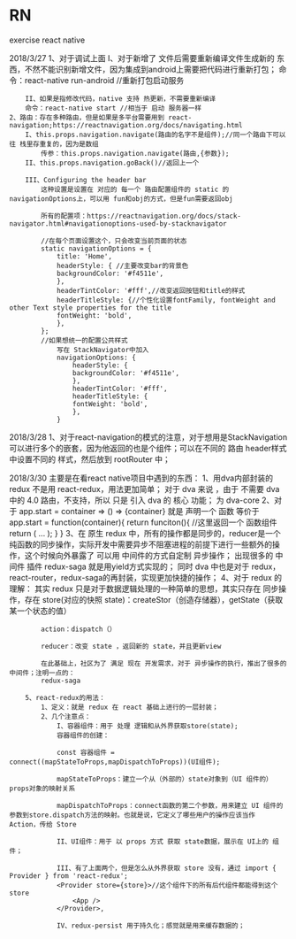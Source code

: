 # RN
exercise react native

2018/3/27
    1、对于调试上面
        I、对于新增了 文件后需要重新编译文件生成新的 东西，不然不能识别新增文件，因为集成到android上需要把代码进行重新打包；
        命令：react-native run-android //重新打包启动服务
        
        II、如果是指修改代码，native 支持 热更新，不需要重新编译
        命令：react-native start //相当于 启动 服务器一样
    2、路由：存在多种路由，但是如果是多平台需要用到 react-navigation;https://reactnavigation.org/docs/navigating.html
        I、this.props.navigation.navigate(路由的名字不是组件);//同一个路由下可以往 栈里存重复的，因为是数组
            传参：this.props.navigation.navigate(路由,{参数});
        II、this.props.navigation.goBack()//返回上一个

        III、Configuring the header bar
            这种设置是设置在 对应的 每一个 路由配置组件的 static 的 navigationOptions上，可以用 fun和obj的方式，但是fun需要返回obj

            所有的配置项：https://reactnavigation.org/docs/stack-navigator.html#navigationoptions-used-by-stacknavigator

            //在每个页面设置这个，只会改变当前页面的状态
            static navigationOptions = {
                title: 'Home',
                headerStyle: { //主要改变bar的背景色
                backgroundColor: '#f4511e',
                },
                headerTintColor: '#fff',//改变返回按钮和title的样式
                headerTitleStyle: {//个性化设置fontFamily, fontWeight and other Text style properties for the title
                fontWeight: 'bold',
                },
            };
            //如果想统一的配置公共样式
                写在 StackNavigator中加入
                navigationOptions: {
                    headerStyle: {
                    backgroundColor: '#f4511e',
                    },
                    headerTintColor: '#fff',
                    headerTitleStyle: {
                    fontWeight: 'bold',
                    },
                }
2018/3/28
    1、对于react-navigation的模式的注意，对于想用是StackNavigation可以进行多个的嵌套，因为他返回的也是个组件；可以在不同的 路由 header样式中设置不同的 样式，然后放到 rootRouter 中；


2018/3/30
    主要是在看react native项目中遇到的东西：
        1、用dva内部封装的 redux 不是用 react-redux，用法更加简单；
            对于 dva 来说 ，由于 不需要 dva 中的 4.0 路由，不支持，所以 只是 引入 dva 的 核心 功能；
                为 dva-core
        2、对于 
        app.start = container => () =>
            <Provider store={store}>
            {container}
            </Provider>
            就是 声明一个 函数 
            等价于  app.start = function(container){
                return funciton(){  //这里返回一个 函数组件
                    return (
                        <Provider store={store}>
                            ...
                        </Provider>
                    );
                }
            }
        3、在 原生 redux 中，所有的操作都是同步的，reducer是一个纯函数的同步操作，实际开发中需要异步不阻塞进程的前提下进行一些额外的操作，这个时候向外暴露了 可以用 中间件的方式自定制 异步操作；
        出现很多的 中间件 插件
        redux-saga 就是用yield方式实现的；
        同时 dva 中也是对于 redux，react-router，redux-saga的再封装，实现更加快捷的操作；
        4、对于 redux 的理解：
            其实 redux 只是对于数据逻辑处理的一种简单的思想，其实只存在 同步操作，存在 
            store(对应的快照 state)：createStor（创造存储器），getState（获取某一个状态的值）

            action：dispatch（）

            reducer：改变 state ，返回新的 state，并且更新view

            在此基础上，社区为了 满足 现在 开发需求，对于 异步操作的执行，推出了很多的 中间件；注明一点的：
            redux-saga

        5、react-redux的用法：
            1、定义：就是 redux 在 react 基础上进行的一层封装；
            2、几个注意点：
                I、容器组件：用于 处理 逻辑和从外界获取store(state);
                容器组件的创建：

                const 容器组件 = connect((mapStateToProps,mapDispatchToProps))(UI组件);

                mapStateToProps：建立一个从（外部的）state对象到（UI 组件的）props对象的映射关系

                mapDispatchToProps：connect函数的第二个参数，用来建立 UI 组件的参数到store.dispatch方法的映射。也就是说，它定义了哪些用户的操作应该当作 Action，传给 Store

                II、UI组件：用于 以 props 方式 获取 state数据，展示在 UI上的 组件；

                III、有了上面两个，但是怎么从外界获取 store 没有，通过 import { Provider } from 'react-redux';
                <Provider store={store}>//这个组件下的所有后代组件都能得到这个 store
                    <App />
                </Provider>,

                IV、redux-persist 用于持久化；感觉就是用来缓存数据的；
            